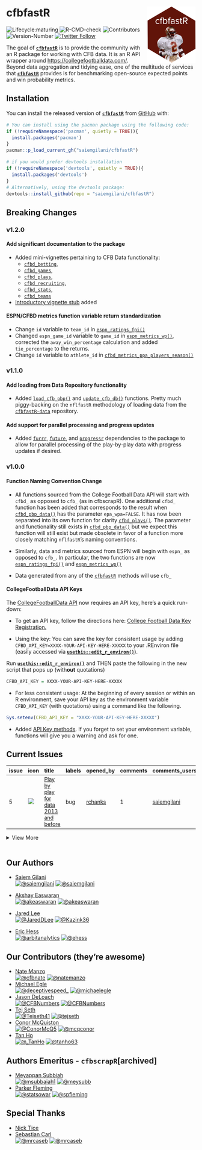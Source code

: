 
# **cfbfastR** <a href='http://saiemgilani.github.io/cfbfastR'><img src='man/figures/logo.png' align="right" height="150" /></a>

<!-- badges: start -->

![Lifecycle:maturing](https://img.shields.io/badge/lifecycle-maturing-blue.svg?style=for-the-badge&logo=github)
![R-CMD-check](https://img.shields.io/github/workflow/status/saiemgilani/cfbfastr/R-CMD-check?label=R-CMD-Check&logo=R&logoColor=blue&style=for-the-badge)
![Contributors](https://img.shields.io/github/contributors/saiemgilani/cfbfastR?style=for-the-badge)
![Version-Number](https://img.shields.io/github/r-package/v/saiemgilani/cfbfastr?label=cfbfastR&logo=R&style=for-the-badge)
[![Twitter
Follow](https://img.shields.io/twitter/follow/cfbfastR?color=blue&label=%40cfbfastR&logo=twitter&style=for-the-badge)](https://twitter.com/cfbfastR)

<!-- badges: end -->

The goal of [**`cfbfastR`**](https://saiemgilani.github.io/cfbfastR/) is
to provide the community with an R package for working with CFB data. It
is an R API wrapper around <https://collegefootballdata.com/>. Beyond
data aggregation and tidying ease, one of the multitude of services that
[**`cfbfastR`**](https://saiemgilani.github.io/cfbfastR/) provides is
for benchmarking open-source expected points and win probability
metrics.

## **Installation**

You can install the released version of
[**`cfbfastR`**](https://github.com/saiemgilani/cfbfastR/) from
[GitHub](https://github.com/saiemgilani/cfbfastR) with:

``` r
# You can install using the pacman package using the following code:
if (!requireNamespace('pacman', quietly = TRUE)){
  install.packages('pacman')
}
pacman::p_load_current_gh("saiemgilani/cfbfastR")
```

``` r
# if you would prefer devtools installation
if (!requireNamespace('devtools', quietly = TRUE)){
  install.packages('devtools')
}
# Alternatively, using the devtools package:
devtools::install_github(repo = "saiemgilani/cfbfastR")
```

## **Breaking Changes**

### **v1.2.0**

#### **Add significant documentation to the package**

  - Added mini-vignettes pertaining to CFB Data functionality:
      - [`cfbd_betting`](https://saiemgilani.github.io/cfbfastR/articles/cfbd_betting.html),
      - [`cfbd_games`](https://saiemgilani.github.io/cfbfastR/articles/cfbd_games.html),
      - [`cfbd_plays`](https://saiemgilani.github.io/cfbfastR/articles/cfbd_plays.html),  
      - [`cfbd_recruiting`](https://saiemgilani.github.io/cfbfastR/articles/cfbd_recruiting.html),  
      - [`cfbd_stats`](https://saiemgilani.github.io/cfbfastR/articles/cfbd_stats.html),
      - [`cfbd_teams`](https://saiemgilani.github.io/cfbfastR/articles/cfbd_teams.html)
  - [Introductory vignette
    stub](https://saiemgilani.github.io/cfbfastR/articles/intro.html)
    added

#### **ESPN/CFBD metrics function variable return standardization**

  - Change `id` variable to `team_id` in
    [`espn_ratings_fpi()`](https://saiemgilani.github.io/cfbfastR/reference/espn_ratings.html)
  - Changed `espn_game_id` variable to `game_id` in
    [`espn_metrics_wp()`](https://saiemgilani.github.io/cfbfastR/reference/espn_metrics.html),
    corrected the `away_win_percentage` calculation and added
    `tie_percentage` to the returns.
  - Change `id` variable to `athlete_id` in
    [`cfbd_metrics_ppa_players_season()`](https://saiemgilani.github.io/cfbfastR/reference/cfbd_metrics.html)

### **v1.1.0**

#### **Add loading from Data Repository functionality**

  - Added
    [`load_cfb_pbp()`](https://saiemgilani.github.io/cfbfastR/reference/load_cfb_pbp.html)
    and
    [`update_cfb_db()`](https://saiemgilani.github.io/cfbfastR/reference/update_cfb_db.html)
    functions. Pretty much piggy-backing on the `nflfastR` methodology
    of loading data from the
    [`cfbfastR-data`](https://github.com/saiemgilani/cfbfastR-data/)
    repository.

#### **Add support for parallel processing and progress updates**

  - Added [`furrr`](https://furrr.futureverse.org/index.html),
    [`future`](https://future.futureverse.org/), and
    [`progressr`](https://progressr.futureverse.org/) dependencies to
    the package to allow for parallel processing of the play-by-play
    data with progress updates if desired.

### **v1.0.0**

#### **Function Naming Convention Change**

  - All functions sourced from the College Football Data API will start
    with `cfbd_` as opposed to `cfb_` (as in cfbscrapR). One additional
    `cfbd_` function has been added that corresponds to the result when
    [`cfbd_pbp_data()`](https://saiemgilani.github.io/cfbfastR/reference/cfbd_pbp_data.html)
    has the parameter `epa_wpa=FALSE`. It has now been separated into
    its own function for clarity
    [`cfbd_plays()`](https://saiemgilani.github.io/cfbfastR/reference/cfbd_play.html).
    The parameter and functionality still exists in
    [`cfbd_pbp_data()`](https://saiemgilani.github.io/cfbfastR/reference/cfbd_pbp_data.html)
    but we expect this function will still exist but made obsolete in
    favor of a function more closely matching `nflfastR`’s naming
    conventions.

  - Similarly, data and metrics sourced from ESPN will begin with
    `espn_` as opposed to `cfb_`. In particular, the two functions are
    now
    [`espn_ratings_fpi()`](https://saiemgilani.github.io/cfbfastR/reference/espn_ratings.html)
    and
    [`espn_metrics_wp()`](https://saiemgilani.github.io/cfbfastR/reference/espn_metrics.html)

  - Data generated from any of the
    [`cfbfastR`](https://saiemgilani.github.io/cfbfastR/) methods will
    use `cfb_`

#### **CollegeFootballData API Keys**

The [CollegeFootballData API](https://collegefootballdata.com/) now
requires an API key, here’s a quick run-down:

  - To get an API key, follow the directions here: [College Football
    Data Key Registration.](https://collegefootballdata.com/key)

  - Using the key: You can save the key for consistent usage by adding
    `CFBD_API_KEY=XXXX-YOUR-API-KEY-HERE-XXXXX` to your .REnviron file
    (easily accessed via
    [**`usethis::edit_r_environ()`**](https://usethis.r-lib.org/reference/edit.html)).

Run
[**`usethis::edit_r_environ()`**](https://usethis.r-lib.org/reference/edit.html)
and THEN paste the following in the new script that pops up (with**out**
quotations)

``` r
CFBD_API_KEY = XXXX-YOUR-API-KEY-HERE-XXXXX
```

  - For less consistent usage: At the beginning of every session or
    within an R environment, save your API key as the environment
    variable `CFBD_API_KEY` (with quotations) using a command like the
    following.

<!-- end list -->

``` r
Sys.setenv(CFBD_API_KEY = "XXXX-YOUR-API-KEY-HERE-XXXXX")
```

  - Added [API Key
    methods](https://saiemgilani.github.io/cfbfastR/reference/register_cfbd.html).
    If you forget to set your environment variable, functions will give
    you a warning and ask for one.

## Current Issues

| issue | icon                                                                                                                         | title                                                                                                                                  | labels | opened\_by                            | comments | comments\_users                                                                                                                                                                                                                                                                   | assigned\_to | created             | updated             | closed |
| :---- | :--------------------------------------------------------------------------------------------------------------------------- | :------------------------------------------------------------------------------------------------------------------------------------- | :----- | :------------------------------------ | :------- | :-------------------------------------------------------------------------------------------------------------------------------------------------------------------------------------------------------------------------------------------------------------------------------- | :----------- | :------------------ | :------------------ | :----- |
| 5     | <span title="Open Issue"><img src="https://github.com/yonicd/issue/blob/master/inst/icons/issue-opened.png?raw=true"></span> | <span title="**Describe the bug**...">[Play by play for data 2013 and before](https://github.com/saiemgilani/cfbfastR/issues/5)</span> | bug    | [rchanks](https://github.com/rchanks) | 1        | <span title="Thanks for bringing it up, but this is a known issue. I am working on a fix to get all the data going back to the start. Will not be forever but another week or two.">[saiemgilani](https://github.com/saiemgilani/cfbfastR/issues/5#issuecomment-820774185)</span> | saiemgilani  | 2021-04-15 16:24:03 | 2021-04-15 22:48:48 | NA     |

<details>

<summary>View More</summary>

| issue | icon                                                                                                                           | title                                                                                                                                                      | labels        | opened\_by                            | comments | comments\_users                                                                                                                                                                                                                                                                                                                    | assigned\_to | created             | updated             | closed              |
| :---- | :----------------------------------------------------------------------------------------------------------------------------- | :--------------------------------------------------------------------------------------------------------------------------------------------------------- | :------------ | :------------------------------------ | :------- | :--------------------------------------------------------------------------------------------------------------------------------------------------------------------------------------------------------------------------------------------------------------------------------------------------------------------------------- | :----------- | :------------------ | :------------------ | :------------------ |
| 4     | <span title="Closed Issue"><img src="https://github.com/yonicd/issue/blob/master/inst/icons/issue-closed.png?raw=true"></span> | <span title="**Describe the bug**...">[cfbd\_play\_types is documented, but isn’t in the package](https://github.com/saiemgilani/cfbfastR/issues/4)</span> | documentation | [rchanks](https://github.com/rchanks) | 1        | <span title="Oops. Will fix. Maybe. Trying to figure out optimal use of the in-package data sources and I&#39;m not sure this one will make the cut. Would not mind if you had any thoughts/suggestions as essential to new users. ">[saiemgilani](https://github.com/saiemgilani/cfbfastR/issues/4#issuecomment-820774552)</span> | saiemgilani  | 2021-04-15 16:11:17 | 2021-04-18 23:47:31 | 2021-04-18 23:47:31 |

</details>

<br>

## **Our Authors**

  - [Saiem Gilani](https://twitter.com/saiemgilani)  
    <a href="https://twitter.com/saiemgilani" target="blank"><img src="https://img.shields.io/twitter/follow/saiemgilani?color=blue&label=%40saiemgilani&logo=twitter&style=for-the-badge" alt="@saiemgilani" /></a>
    <a href="https://github.com/saiemgilani" target="blank"><img src="https://img.shields.io/github/followers/saiemgilani?color=eee&logo=Github&style=for-the-badge" alt="@saiemgilani" /></a>

  - [Akshay Easwaran](https://twitter.com/akeaswaran)  
    <a href="https://twitter.com/akeaswaran" target="blank"><img src="https://img.shields.io/twitter/follow/akeaswaran?color=blue&label=%40akeaswaran&logo=twitter&style=for-the-badge" alt="@akeaswaran" /></a>
    <a href="https://github.com/akeaswaran" target="blank"><img src="https://img.shields.io/github/followers/akeaswaran?color=eee&logo=Github&style=for-the-badge" alt="@akeaswaran" /></a>

  - [Jared Lee](https://twitter.com/JaredDLee) </br>
    <a href="https://twitter.com/JaredDLee" target="blank"><img src="https://img.shields.io/twitter/follow/JaredDLee?color=blue&label=%40JaredDLee&logo=twitter&style=for-the-badge" alt="@JaredDLee" /></a>
    <a href="https://github.com/Kazink36" target="blank"><img src="https://img.shields.io/github/followers/Kazink36?color=eee&logo=Github&style=for-the-badge" alt="@Kazink36" /></a>

  - [Eric Hess](https://twitter.com/arbitanalytics) </br>
    <a href="https://twitter.com/arbitanalytics" target="blank"><img src="https://img.shields.io/twitter/follow/arbitanalytics?color=blue&label=%40arbitanalytics&logo=twitter&style=for-the-badge" alt="@arbitanalytics" /></a>
    <a href="https://github.com/ehess" target="blank"><img src="https://img.shields.io/github/followers/ehess?color=eee&logo=Github&style=for-the-badge" alt="@ehess" /></a>

## **Our Contributors (they’re awesome)**

  - [Nate Manzo](https://twitter.com/cfbnate)  
    <a href="https://twitter.com/cfbnate" target="blank"><img src="https://img.shields.io/twitter/follow/cfbnate?color=blue&label=%40cfbnate&logo=twitter&style=for-the-badge" alt="@cfbnate" /></a>
    <a href="https://github.com/natemanzo" target="blank"><img src="https://img.shields.io/github/followers/natemanzo?color=eee&logo=Github&style=for-the-badge" alt="@natemanzo" /></a>
  - [Michael Egle](https://twitter.com/deceptivespeed_)  
    <a href="https://twitter.com/deceptivespeed_" target="blank"><img src="https://img.shields.io/twitter/follow/deceptivespeed_?color=blue&label=%40deceptivespeed_&logo=twitter&style=for-the-badge" alt="@deceptivespeed_" /></a>
    <a href="https://github.com/michaelegle" target="blank"><img src="https://img.shields.io/github/followers/michaelegle?color=eee&logo=Github&style=for-the-badge" alt="@michaelegle" /></a>
  - [Jason DeLoach](https://twitter.com/CFBNumbers)  
    <a href="https://twitter.com/CFBNumbers" target="blank"><img src="https://img.shields.io/twitter/follow/CFBNumbers?color=blue&label=%40CFBNumbers&logo=twitter&style=for-the-badge" alt="@CFBNumbers" /></a>
    <a href="https://github.com/CFBNumbers" target="blank"><img src="https://img.shields.io/github/followers/CFBNumbers?color=eee&logo=Github&style=for-the-badge" alt="@CFBNumbers" /></a>
  - [Tej Seth](https://twitter.com/Tejseth41)  
    <a href="https://twitter.com/Tejseth41" target="blank"><img src="https://img.shields.io/twitter/follow/Tejseth41?color=blue&label=%40Tejseth41&logo=twitter&style=for-the-badge" alt="@Tejseth41" /></a>
    <a href="https://github.com/tejseth" target="blank"><img src="https://img.shields.io/github/followers/tejseth?color=eee&logo=Github&style=for-the-badge" alt="@tejseth" /></a>
  - [Conor McQuiston](https://twitter.com/ConorMcQ5)  
    <a href="https://twitter.com/ConorMcQ5" target="blank"><img src="https://img.shields.io/twitter/follow/ConorMcQ5?color=blue&label=%40ConorMcQ5&logo=twitter&style=for-the-badge" alt="@ConorMcQ5" /></a>
    <a href="https://github.com/mcqconor" target="blank"><img src="https://img.shields.io/github/followers/mcqconor?color=eee&logo=Github&style=for-the-badge" alt="@mcqconor" /></a>
  - [Tan Ho](https://twitter.com/_TanHo)  
    <a href="https://twitter.com/_TanHo" target="blank"><img src="https://img.shields.io/twitter/follow/_TanHo?color=blue&label=%40_TanHo&logo=twitter&style=for-the-badge" alt="@_TanHo" /></a>
    <a href="https://github.com/tanho63" target="blank"><img src="https://img.shields.io/github/followers/tanho63?color=eee&logo=Github&style=for-the-badge" alt="@tanho63" /></a>

## **Authors Emeritus - `cfbscrapR`\[archived\]**

  - [Meyappan Subbiah](https://twitter.com/msubbaiah1)  
    <a href="https://twitter.com/msubbaiah1" target="blank"><img src="https://img.shields.io/twitter/follow/msubbaiah1?color=blue&label=%40msubbaiah1&logo=twitter&style=for-the-badge" alt="@msubbaiah1" /></a>
    <a href="https://github.com/meysubb" target="blank"><img src="https://img.shields.io/github/followers/meysubb?color=eee&logo=Github&style=for-the-badge" alt="@meysubb" /></a>
  - [Parker Fleming](https://twitter.com/statsowar)  
    <a href="https://twitter.com/statsowar" target="blank"><img src="https://img.shields.io/twitter/follow/statsowar?color=blue&label=%40statsowar&logo=twitter&style=for-the-badge" alt="@statsowar" /></a>
    <a href="https://github.com/spfleming" target="blank"><img src="https://img.shields.io/github/followers/spfleming?color=eee&logo=Github&style=for-the-badge" alt="@spfleming" /></a>

## **Special Thanks**

  - [Nick Tice](https://github.com/NickTice)
  - [Sebastian Carl](https://twitter.com/mrcaseb)  
    <a href="https://twitter.com/mrcaseb" target="blank"><img src="https://img.shields.io/twitter/follow/mrcaseb?color=blue&label=%40mrcaseb&logo=twitter&style=for-the-badge" alt="@mrcaseb" /></a>
    <a href="https://github.com/mrcaseb" target="blank"><img src="https://img.shields.io/github/followers/mrcaseb?color=eee&logo=Github&style=for-the-badge" alt="@mrcaseb" /></a>
